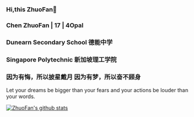 ### Hi,this ZhuoFan👋
### Chen ZhuoFan | 17 | 4Opal 
### Dunearn Secondary School 德能中学
###  Singapore Polytechnic 新加坡理工学院
### 因为有悔，所以披星戴月  因为有梦，所以奋不顾身
 Let your dreams be bigger than your fears and your actions be louder than your words.

[![ZhuoFan's github stats](https://github-readme-stats.vercel.app/api?username=zhuofan-16)](https://github.com/zhuofan-16)

